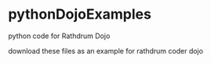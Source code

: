 # pythonDojoExamples
python code for Rathdrum Dojo


download these files as an example for rathdrum coder dojo

